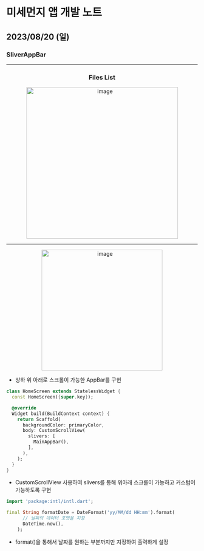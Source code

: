 # 미세먼지 앱 개발 노트

## 2023/08/20 (일)

### SliverAppBar

---

<center><h3>Files List</h3></center>

<p align="center"><img width="399" alt="image" src="https://github.com/baka9131/project-dusty-dust/assets/93738662/c2a81efc-d7ba-4d8a-890b-9259c2285d3b"></p>

---


<p align="center">
<img width="318" alt="image" src="https://github.com/baka9131/project-dusty-dust/assets/93738662/55ce0dd2-025a-4719-a78c-54e2470b5e15">
</p>

+ 상하 위 아래로 스크롤이 가능한 AppBar를 구현



```dart
class HomeScreen extends StatelessWidget {
  const HomeScreen({super.key});

  @override
  Widget build(BuildContext context) {
    return Scaffold(
      backgroundColor: primaryColor,
      body: CustomScrollView(
        slivers: [
          MainAppBar(),
        ],
      ),
    );
  }
}
```

* CustomScrollView 사용하여 slivers를 통해 위아래 스크롤이 가능하고 커스텀이 가능하도록 구현



```dart
import 'package:intl/intl.dart';

final String formatDate = DateFormat('yy/MM/dd HH:mm').format(
      // 날짜의 데이터 포맷을 지정
      DateTime.now(),
    );
```

+ format()을 통해서 날짜를 원하는 부분까지만 지정하여 출력하게 설정
